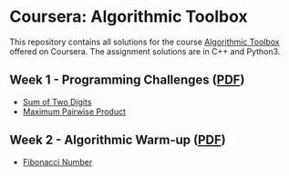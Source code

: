 # Coursera: Algorithmic Toolbox

This repository contains all solutions for the course [Algorithmic Toolbox](https://www.coursera.org/learn/algorithmic-toolbox) offered on Coursera. The assignment solutions are in C++ and Python3.

## Week 1 - Programming Challenges ([PDF](/week1_programming_challenges/week1_programming_challenges.pdf))
* [Sum of Two Digits](https://github.com/RamzanShahidkhan/algorithmic-toolbox/blob/08a48249d5200bdaacb52cad44f81136a49e5610/week1_programming_challenges/1_sum_of_two_digits/APlusB.cpp)
* [Maximum Pairwise Product](https://github.com/RamzanShahidkhan/algorithmic-toolbox/blob/9c578d60ad8a1f4adb30a96bc99109908ac62b4a/week1_programming_challenges/2_maximum_pairwise_product/max_pairwise_product.cpp)

## Week 2 - Algorithmic Warm-up ([PDF](/week2_algorithmic_warmup/week2_algorithmic_warmup.pdf))
- [Fibonacci Number](/week2_algorithmic_warmup/1_fibonacci_number/fibonacci.cppy)
